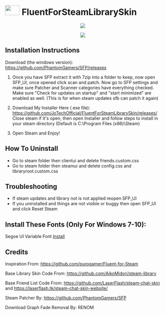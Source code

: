 # <img src="https://i.postimg.cc/L8hTdrDh/fluent-1.png" width="47" height="32"> FluentForSteamLibrarySkin 

<p align="center">
  <img src="https://i.ibb.co/CsGqM3Z/library1.png">
</p>

<p align="center">
  <img src="https://i.ibb.co/yFxhmwY/Game.png">
</p>

Installation Instructions
-----
Download (the windows version): https://github.com/PhantomGamers/SFP/releases

1. Once you have SFP extract it with 7zip into a folder to keep, now open SFP_UI, once opened click scan and patch.
Now go to SFP settings and make sure Patcher and Scanner categories have everything checked.
Make sure "Check for updates on startup" and "start minimized" are enabled as well. (This is for when steam updates sfb can patch it again)

2. Download My Installer Here (.exe file): https://github.com/JoTechOfficial/FluentForSteamLibrarySkin/releases/
Close steam if it's open, then open Installer and follow steps to install in your steam directory (Default is C:\Program Files (x86)\Steam)

3. Open Steam and Enjoy!

How To Uninstall
-----
- Go to steam folder then clientui and delete friends.custom.css
- Go to steam folder then steamui and delete config.css and libraryroot.custom.css

Troubleshooting
-----
- If steam updates and library not is not applied reopen SFP_UI
- If you uninstalled and things are not visible or buggy then open SFP_UI and click Reset Steam

Install These Fonts (Only For Windows 7-10):
-----
Segoe UI Variable Font [Install](https://jotechofficial.github.io/FluentForDiscord/Fonts/SegoeUI-VF.ttf)

Credits
-----
Inspiration From: https://github.com/purogamer/Fluent-for-Steam

Base Library Skin Code From: https://github.com/AikoMidori/steam-library

Base Friend List Code From: https://github.com/LaserFlash/steam-chat-skin and https://laserflash.tk/steam-chat-skin-website/

Steam Patcher By: https://github.com/PhantomGamers/SFP

Download Graph Fade Removal By: RENOM
